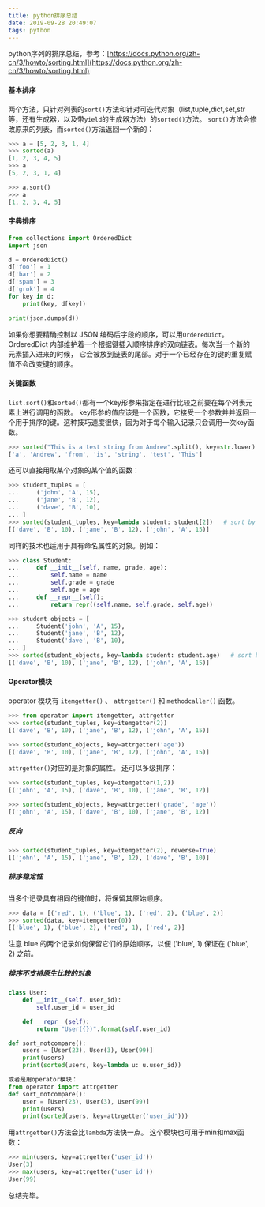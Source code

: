 ```yaml
---
title: python排序总结
date: 2019-09-28 20:49:07
tags: python
---
```


python序列的排序总结，参考：[https://docs.python.org/zh-cn/3/howto/sorting.html](https://docs.python.org/zh-cn/3/howto/sorting.html)

<!--more-->
#### 基本排序
两个方法，只针对列表的`sort()`方法和针对可迭代对象（list,tuple,dict,set,str等，还有生成器，以及带`yield`的生成器方法）的`sorted()`方法。
`sort()`方法会修改原来的列表，而`sorted()`方法返回一个新的：
```python
>>> a = [5, 2, 3, 1, 4]
>>> sorted(a)
[1, 2, 3, 4, 5]
>>> a
[5, 2, 3, 1, 4]

>>> a.sort()
>>> a
[1, 2, 3, 4, 5]
```
#### 字典排序
```python
from collections import OrderedDict
import json

d = OrderedDict()
d['foo'] = 1
d['bar'] = 2
d['spam'] = 3
d['grok'] = 4
for key in d:
    print(key, d[key])

print(json.dumps(d))
```
如果你想要精确控制以 JSON 编码后字段的顺序，可以用`OrderedDict`。
OrderedDict 内部维护着一个根据键插入顺序排序的双向链表。每次当一个新的元素插入进来的时候， 它会被放到链表的尾部。对于一个已经存在的键的重复赋值不会改变键的顺序。

#### 关键函数
`list.sort()`和`sorted()`都有一个key形参来指定在进行比较之前要在每个列表元素上进行调用的函数。
key形参的值应该是一个函数，它接受一个参数并并返回一个用于排序的键。这种技巧速度很快，因为对于每个输入记录只会调用一次key函数。
```python
>>> sorted("This is a test string from Andrew".split(), key=str.lower)
['a', 'Andrew', 'from', 'is', 'string', 'test', 'This']
```
还可以直接用取某个对象的某个值的函数：
```python
>>> student_tuples = [
...     ('john', 'A', 15),
...     ('jane', 'B', 12),
...     ('dave', 'B', 10),
... ]
>>> sorted(student_tuples, key=lambda student: student[2])   # sort by age
[('dave', 'B', 10), ('jane', 'B', 12), ('john', 'A', 15)]
```
同样的技术也适用于具有命名属性的对象。例如：
```python
>>> class Student:
...     def __init__(self, name, grade, age):
...         self.name = name
...         self.grade = grade
...         self.age = age
...     def __repr__(self):
...         return repr((self.name, self.grade, self.age))
```
```python
>>> student_objects = [
...     Student('john', 'A', 15),
...     Student('jane', 'B', 12),
...     Student('dave', 'B', 10),
... ]
>>> sorted(student_objects, key=lambda student: student.age)   # sort by age
[('dave', 'B', 10), ('jane', 'B', 12), ('john', 'A', 15)]
```

#### Operator模块
operator 模块有 `itemgetter()` 、 `attrgetter()` 和 `methodcaller()` 函数。
```python
>>> from operator import itemgetter, attrgetter
>>> sorted(student_tuples, key=itemgetter(2))
[('dave', 'B', 10), ('jane', 'B', 12), ('john', 'A', 15)]

>>> sorted(student_objects, key=attrgetter('age'))
[('dave', 'B', 10), ('jane', 'B', 12), ('john', 'A', 15)]
```
`attrgetter()`对应的是对象的属性。
还可以多级排序：
```python
>>> sorted(student_tuples, key=itemgetter(1,2))
[('john', 'A', 15), ('dave', 'B', 10), ('jane', 'B', 12)]

>>> sorted(student_objects, key=attrgetter('grade', 'age'))
[('john', 'A', 15), ('dave', 'B', 10), ('jane', 'B', 12)]
```
##### 反向
```python
>>> sorted(student_tuples, key=itemgetter(2), reverse=True)
[('john', 'A', 15), ('jane', 'B', 12), ('dave', 'B', 10)]
```

##### 排序稳定性
当多个记录具有相同的键值时，将保留其原始顺序。
```python
>>> data = [('red', 1), ('blue', 1), ('red', 2), ('blue', 2)]
>>> sorted(data, key=itemgetter(0))
[('blue', 1), ('blue', 2), ('red', 1), ('red', 2)]
```
注意 blue 的两个记录如何保留它们的原始顺序，以便 ('blue', 1) 保证在 ('blue', 2) 之前。

##### 排序不支持原生比较的对象
```python
class User:
    def __init__(self, user_id):
        self.user_id = user_id

    def __repr__(self):
        return "User({})".format(self.user_id)

def sort_notcompare():
    users = [User(23), User(3), User(99)]
    print(users)
    print(sorted(users, key=lambda u: u.user_id))

或者是用operator模块：
from operator import attrgetter
def sort_notcompare():
    user = [User(23), User(3), User(99)]
    print(users)
    print(sorted(users, key=attrgetter('user_id')))
```
用`attrgetter()`方法会比`lambda`方法快一点。
这个模块也可用于min和max函数：
```python
>>> min(users, key=attrgetter('user_id'))
User(3)
>>> max(users, key=attrgetter('user_id'))
User(99)
```

总结完毕。

